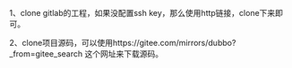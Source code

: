 1、clone gitlab的工程，如果没配置ssh key，那么使用http链接，clone下来即可。

2、clone项目源码，可以使用https://gitee.com/mirrors/dubbo?_from=gitee_search  这个网址来下载源码。